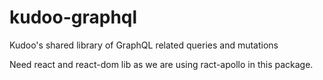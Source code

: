 # kudoo-graphql
Kudoo's shared library of GraphQL related queries and mutations

Need react and react-dom lib as we are using ract-apollo in this package.